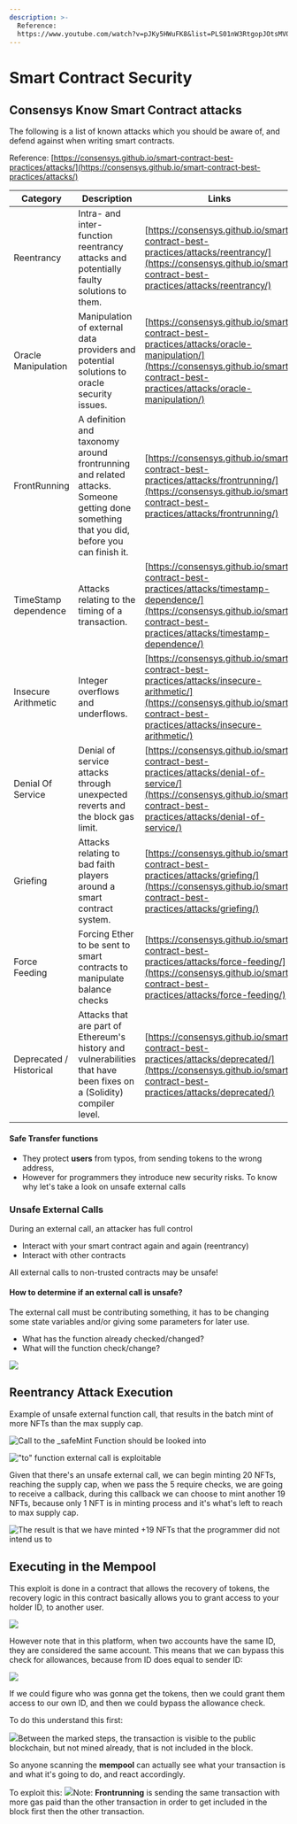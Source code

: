 ```yaml
---
description: >-
  Reference:
  https://www.youtube.com/watch?v=pJKy5HWuFK8&list=PLS01nW3RtgopJOtsMVOK3N7n7qyNMPbJ_&index=12
---
```


# Smart Contract Security

## Consensys Know Smart Contract attacks

The following is a list of known attacks which you should be aware of, and defend against when writing smart contracts.

Reference: [https://consensys.github.io/smart-contract-best-practices/attacks/](https://consensys.github.io/smart-contract-best-practices/attacks/)

| Category                | Description                                                                                                                               | Links                                                                                                                                                                              |
| ----------------------- | ----------------------------------------------------------------------------------------------------------------------------------------- | ---------------------------------------------------------------------------------------------------------------------------------------------------------------------------------- |
| Reentrancy              | Intra- and inter-function reentrancy attacks and potentially faulty solutions to them.                                                    | [https://consensys.github.io/smart-contract-best-practices/attacks/reentrancy/](https://consensys.github.io/smart-contract-best-practices/attacks/reentrancy/)                     |
| Oracle Manipulation     | Manipulation of external data providers and potential solutions to oracle security issues.                                                | [https://consensys.github.io/smart-contract-best-practices/attacks/oracle-manipulation/](https://consensys.github.io/smart-contract-best-practices/attacks/oracle-manipulation/)   |
| FrontRunning            | A definition and taxonomy around frontrunning and related attacks. Someone getting done something that you did, before you can finish it. | [https://consensys.github.io/smart-contract-best-practices/attacks/frontrunning/](https://consensys.github.io/smart-contract-best-practices/attacks/frontrunning/)                 |
| TimeStamp dependence    | Attacks relating to the timing of a transaction.                                                                                          | [https://consensys.github.io/smart-contract-best-practices/attacks/timestamp-dependence/](https://consensys.github.io/smart-contract-best-practices/attacks/timestamp-dependence/) |
| Insecure Arithmetic     | Integer overflows and underflows.                                                                                                         | [https://consensys.github.io/smart-contract-best-practices/attacks/insecure-arithmetic/](https://consensys.github.io/smart-contract-best-practices/attacks/insecure-arithmetic/)   |
| Denial Of Service       | Denial of service attacks through unexpected reverts and the block gas limit.                                                             | [https://consensys.github.io/smart-contract-best-practices/attacks/denial-of-service/](https://consensys.github.io/smart-contract-best-practices/attacks/denial-of-service/)       |
| Griefing                | Attacks relating to bad faith players around a smart contract system.                                                                     | [https://consensys.github.io/smart-contract-best-practices/attacks/griefing/](https://consensys.github.io/smart-contract-best-practices/attacks/griefing/)                         |
| Force Feeding           | Forcing Ether to be sent to smart contracts to manipulate balance checks                                                                  | [https://consensys.github.io/smart-contract-best-practices/attacks/force-feeding/](https://consensys.github.io/smart-contract-best-practices/attacks/force-feeding/)               |
| Deprecated / Historical | Attacks that are part of Ethereum's history and vulnerabilities that have been fixes on a (Solidity) compiler level.                      | [https://consensys.github.io/smart-contract-best-practices/attacks/deprecated/](https://consensys.github.io/smart-contract-best-practices/attacks/deprecated/)                     |

#### Safe Transfer functions

* They protect **users** from typos, from sending tokens to the wrong address,
* However for programmers they introduce new security risks. To know why let's take a look on unsafe external calls

### Unsafe External Calls

During an external call, an attacker has full control

* Interact with your smart contract again and again (reentrancy)
* Interact with other contracts

All external calls to non-trusted contracts may be unsafe!

#### How to determine if an external call is unsafe?

The external call must be contributing something, it has to be changing some state variables and/or giving some parameters for later use.

* What has the function already checked/changed?
* What will the function check/change?

![](<../.gitbook/assets/image (2).png>)

## Reentrancy Attack Execution

Example of unsafe external function call, that results in the batch mint of more NFTs than the max supply cap.

![Call to the \_safeMint Function should be looked into](<../.gitbook/assets/image (13).png>)

!["to" function external call is exploitable](<../.gitbook/assets/image (6).png>)

Given that there's an unsafe external call, we can begin minting 20 NFTs, reaching the supply cap, when we pass the 5 require checks, we are going to receive a callback, during this callback we can choose to mint another 19 NFTs, because only 1 NFT is in minting process and it's what's left to reach to max supply cap.

![The result is that we have minted +19 NFTs that the programmer did not intend us to](<../.gitbook/assets/image (3).png>)

## Executing in the Mempool

This exploit is done in a contract that allows the recovery of tokens, the recovery logic in this contract basically allows you to grant access to your holder ID, to another user.

![](<../.gitbook/assets/image (5).png>)

However note that in this platform, when two accounts have the same ID, they are considered the same account. This means that we can bypass this check for allowances, because from ID does equal to sender ID:

![](<../.gitbook/assets/image (10).png>)

If we could figure who was gonna get the tokens, then we could grant them access to our own ID, and then we could bypass the allowance check.

To do this understand this first:

![](<../.gitbook/assets/image (14).png>)Between the marked steps, the transaction is visible to the public blockchain, but not mined already, that is not included in the block.

So anyone scanning the **mempool** can actually see what your transaction is and what it's going to do, and react accordingly.

To exploit this: ![](<../.gitbook/assets/image (4).png>)Note: **Frontrunning** is sending the same transaction with more gas paid than the other transaction in order to get included in the block first then the other transaction.

